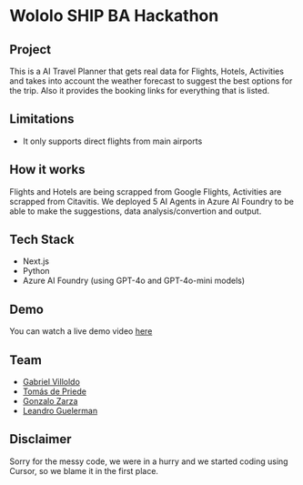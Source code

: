 # Wololo SHIP BA Hackathon

## Project

This is a AI Travel Planner that gets real data for Flights, Hotels, Activities and takes into account the weather forecast to suggest the best options for the trip. Also it provides the booking links for everything that is listed.

## Limitations

- It only supports direct flights from main airports

## How it works

Flights and Hotels are being scrapped from Google Flights, Activities are scrapped from Citavitis. We deployed 5 AI Agents in Azure AI Foundry to be able to make the suggestions, data analysis/convertion and output. 

## Tech Stack

- Next.js
- Python
- Azure AI Foundry (using GPT-4o and GPT-4o-mini models)

## Demo

You can watch a live demo video [here](https://drive.google.com/file/d/1nhbDfasH0Ye8t_pzzdi2YGB-YNfts3nw/view?usp=drive_link)

## Team
- [Gabriel Villoldo](https://github.com/gvillo)
- [Tomás de Priede](https://github.com/tomiito)
- [Gonzalo Zarza](https://github.com/zeta22)
- [Leandro Guelerman](https://github.com/Leandro-Guelerman)

## Disclaimer

Sorry for the messy code, we were in a hurry and we started coding using Cursor, so we blame it in the first place.
